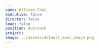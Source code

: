 ```yaml
---
name: Allison Choi
executive: false
director: false
lead: false
position: Outreach
project:  
image: ../assets/default_exec_image.png
---
```

